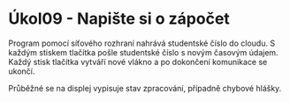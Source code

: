 # Úkol09 - Napište si o zápočet

Program pomocí síťového rozhraní nahrává studentské číslo do cloudu. 
S každým stiskem tlačítka pošle studentské číslo s novým časovým údajem.
Každý stisk tlačítka vytváří nové vlákno a po dokončení komunikace se ukončí.

Průběžné se na displej vypisuje stav zpracování, případně chybové hlášky.